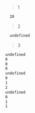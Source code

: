 > 1
```css
  20
```
> 2
```css
  undefined
```
> 3
  ```css
  undefined
  0
  0
  0
  undefined
  0
  1
  2
  undefined
  0
  1
  1
  ```